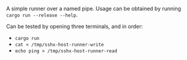 A simple runner over a named pipe. Usage can be obtained by running `cargo run --release --help`.

Can be tested by opening three terminals, and in order:
- `cargo run`
- `cat < /tmp/sshx-host-runner-write`
- `echo ping > /tmp/sshx-host-runner-read`


